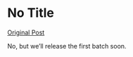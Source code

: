 # No Title

[Original Post](https://discourse.onlinedegree.iitm.ac.in/t/169029/410)

<p>No, but we’ll release the first batch soon.</p>